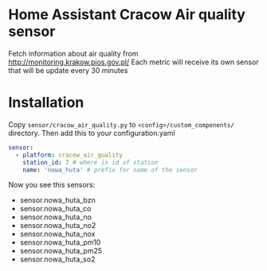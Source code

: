 # Home Assistant Cracow Air quality sensor

Fetch information about air quality from http://monitoring.krakow.pios.gov.pl/
Each metric will receive its own sensor that will be update every 30 minutes

# Installation

Copy `sensor/cracow_air_quality.py` to `<config>/custom_components/` directory. Then add this to your configuration.yaml

``` YAML
sensor:
  - platform: cracow_air_quality
    station_id: 7 # where is id of station 
    name: 'nowa_huta' # prefix for name of the sensor
```

Now you see this sensors:

- sensor.nowa_huta_bzn
- sensor.nowa_huta_co
- sensor.nowa_huta_no
- sensor.nowa_huta_no2
- sensor.nowa_huta_nox
- sensor.nowa_huta_pm10
- sensor.nowa_huta_pm25
- sensor.nowa_huta_so2